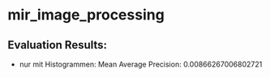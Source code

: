 # mir_image_processing

## Evaluation Results: 
- nur mit Histogrammen: Mean Average Precision: 0.00866267006802721
